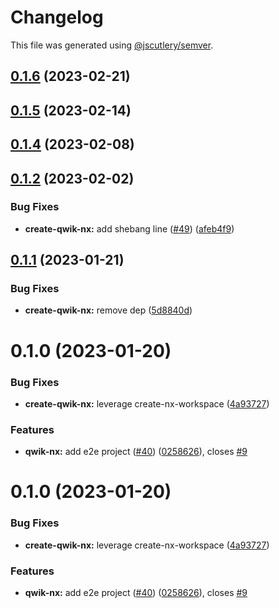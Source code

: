 # Changelog

This file was generated using [@jscutlery/semver](https://github.com/jscutlery/semver).

## [0.1.6](https://github.com/qwikifiers/qwik-nx/compare/create-qwik-nx-0.1.5...create-qwik-nx-0.1.6) (2023-02-21)



## [0.1.5](https://github.com/qwikifiers/qwik-nx/compare/create-qwik-nx-0.1.4...create-qwik-nx-0.1.5) (2023-02-14)



## [0.1.4](https://github.com/qwikifiers/qwik-nx/compare/create-qwik-nx-0.1.3...create-qwik-nx-0.1.4) (2023-02-08)



## [0.1.2](https://github.com/qwikifiers/qwik-nx/compare/create-qwik-nx-0.1.1...create-qwik-nx-0.1.2) (2023-02-02)


### Bug Fixes

* **create-qwik-nx:** add shebang line ([#49](https://github.com/qwikifiers/qwik-nx/issues/49)) ([afeb4f9](https://github.com/qwikifiers/qwik-nx/commit/afeb4f941a5e0740770f6e481042eef798989978))



## [0.1.1](https://github.com/qwikifiers/qwik-nx/compare/create-qwik-nx-0.1.0...create-qwik-nx-0.1.1) (2023-01-21)


### Bug Fixes

* **create-qwik-nx:** remove dep ([5d8840d](https://github.com/qwikifiers/qwik-nx/commit/5d8840d5acbae119478e7d11e70a43431c0ce076))



# 0.1.0 (2023-01-20)


### Bug Fixes

* **create-qwik-nx:** leverage create-nx-workspace ([4a93727](https://github.com/qwikifiers/qwik-nx/commit/4a93727d46070e0b005f07fb6d0f9b37a5e708f4))


### Features

* **qwik-nx:** add e2e project ([#40](https://github.com/qwikifiers/qwik-nx/issues/40)) ([0258626](https://github.com/qwikifiers/qwik-nx/commit/0258626e74b420f8807b3788bc70fa09c98edc4c)), closes [#9](https://github.com/qwikifiers/qwik-nx/issues/9)



# 0.1.0 (2023-01-20)


### Bug Fixes

* **create-qwik-nx:** leverage create-nx-workspace ([4a93727](https://github.com/qwikifiers/qwik-nx/commit/4a93727d46070e0b005f07fb6d0f9b37a5e708f4))


### Features

* **qwik-nx:** add e2e project ([#40](https://github.com/qwikifiers/qwik-nx/issues/40)) ([0258626](https://github.com/qwikifiers/qwik-nx/commit/0258626e74b420f8807b3788bc70fa09c98edc4c)), closes [#9](https://github.com/qwikifiers/qwik-nx/issues/9)
